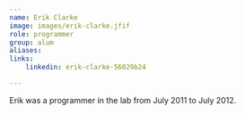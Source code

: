 ```yaml
---
name: Erik Clarke
image: images/erik-clarke.jfif
role: programmer
group: alum
aliases:
links:
    linkedin: erik-clarke-56029b24

---
```


Erik was a programmer in the lab from July 2011 to July 2012.